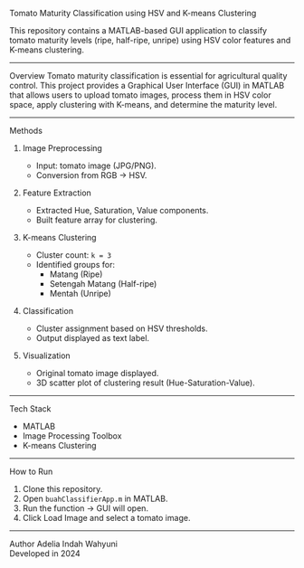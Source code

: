 Tomato Maturity Classification using HSV and K-means Clustering

This repository contains a MATLAB-based GUI application to classify tomato maturity levels (ripe, half-ripe, unripe) using HSV color features and K-means clustering.

---

Overview
Tomato maturity classification is essential for agricultural quality control. This project provides a Graphical User Interface (GUI) in MATLAB that allows users to upload tomato images, process them in HSV color space, apply clustering with K-means, and determine the maturity level.

---

Methods
1. Image Preprocessing
   - Input: tomato image (JPG/PNG).  
   - Conversion from RGB → HSV.  

2. Feature Extraction
   - Extracted Hue, Saturation, Value components.  
   - Built feature array for clustering.  

3. K-means Clustering
   - Cluster count: `k = 3`  
   - Identified groups for:  
     - Matang (Ripe)  
     - Setengah Matang (Half-ripe) 
     - Mentah (Unripe)  

4. Classification
   - Cluster assignment based on HSV thresholds.  
   - Output displayed as text label.  

5. Visualization
   - Original tomato image displayed.  
   - 3D scatter plot of clustering result (Hue-Saturation-Value).  

---

Tech Stack
- MATLAB  
- Image Processing Toolbox  
- K-means Clustering  

---

How to Run
1. Clone this repository.  
2. Open `buahClassifierApp.m` in MATLAB.  
3. Run the function → GUI will open.  
4. Click Load Image and select a tomato image.  

---

Author
Adelia Indah Wahyuni  
Developed in 2024  

